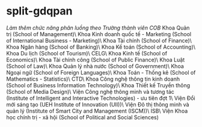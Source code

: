 # split-gdqpan

*Làm thêm chức năng phân luồng theo Trường thành viên*
*COB*
  Khoa Quản trị (School of Management)\\
  Khoa Kinh doanh quốc tế - Marketing (School of International Business - Marketing)\\
  Khoa Tài chính (School of Finance)\\
  Khoa Ngân hàng (School of Banking)\\
  Khoa Kế toán (School of Accounting)\\
  Khoa Du lịch (School of Tourism)\\
CELG\\
  Khoa Kinh tế (School of Economics)\\
  Khoa Tài chính công (School of Public Finance)\\
  Khoa Luật (School of Law)\\
  Khoa Quản lý nhà nước (School of Government)\\
  Khoa Ngoại ngữ (School of Foreign Languages)\\
  Khoa Toán - Thống kê (School of Mathematics - Statistics)\\
CTD\\
  Khoa Công nghệ thông tin kinh doanh (School of Business Information Technology)\\
  Khoa Thiết kế Truyền thông (School of Media Design)\\
  Viện Công nghệ thông minh và tương tác (Institute of Intelligent and Interactive Technologies) - ưu tiên đợt 1\\
  Viện Đổi mới sáng tạo (UEH Institute of Innovation (UII))\\
  Viện Đô thị thông minh và quản lý (Institute of Smart City and Management (ISCM))\\
ISB\\
Viện Khoa học chính trị - xã hội (School of Political and Social Sciences)
